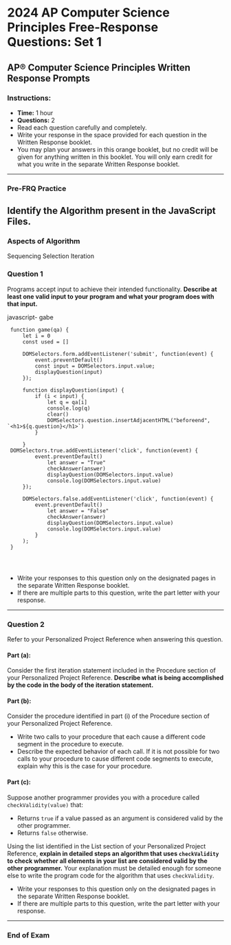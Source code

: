 # 2024 AP Computer Science Principles Free-Response Questions: Set 1

## AP® Computer Science Principles Written Response Prompts

### Instructions:

- **Time:** 1 hour
- **Questions:** 2
- Read each question carefully and completely.
- Write your response in the space provided for each question in the Written Response booklet.
- You may plan your answers in this orange booklet, but no credit will be given for anything written in this booklet. You will only earn credit for what you write in the separate Written Response booklet.

---

### Pre-FRQ Practice

## Identify the Algorithm present in the JavaScript Files.

### Aspects of Algorithm

Sequencing
Selection
Iteration

### Question 1

Programs accept input to achieve their intended functionality. **Describe at least one valid input to your program and what your program does with that input.**

javascript- gabe

```
 function game(qa) {
     let i = 0
     const used = []

     DOMSelectors.form.addEventListener('submit', function(event) {
         event.preventDefault()
         const input = DOMSelectors.input.value;
         displayQuestion(input)
     });

     function displayQuestion(input) {
         if (i < input) {
             let q = qa[i]
             console.log(q)
             clear()
             DOMSelectors.question.insertAdjacentHTML("beforeend", `<h1>${q.question}</h1>`)
         }

     }
 DOMSelectors.true.addEventListener('click', function(event) {
         event.preventDefault()
             let answer = "True"
             checkAnswer(answer)
             displayQuestion(DOMSelectors.input.value)
             console.log(DOMSelectors.input.value)
     });

     DOMSelectors.false.addEventListener('click', function(event) {
         event.preventDefault()
             let answer = "False"
             checkAnswer(answer)
             displayQuestion(DOMSelectors.input.value)
             console.log(DOMSelectors.input.value)
         }
     );
 }




```

- Write your responses to this question only on the designated pages in the separate Written Response booklet.
- If there are multiple parts to this question, write the part letter with your response.

---

### Question 2

Refer to your Personalized Project Reference when answering this question.

#### Part (a):

Consider the first iteration statement included in the Procedure section of your Personalized Project Reference. **Describe what is being accomplished by the code in the body of the iteration statement.**

#### Part (b):

Consider the procedure identified in part (i) of the Procedure section of your Personalized Project Reference.

- Write two calls to your procedure that each cause a different code segment in the procedure to execute.
- Describe the expected behavior of each call. If it is not possible for two calls to your procedure to cause different code segments to execute, explain why this is the case for your procedure.

#### Part (c):

Suppose another programmer provides you with a procedure called `checkValidity(value)` that:

- Returns `true` if a value passed as an argument is considered valid by the other programmer.
- Returns `false` otherwise.

Using the list identified in the List section of your Personalized Project Reference, **explain in detailed steps an algorithm that uses `checkValidity` to check whether all elements in your list are considered valid by the other programmer.** Your explanation must be detailed enough for someone else to write the program code for the algorithm that uses `checkValidity`.

- Write your responses to this question only on the designated pages in the separate Written Response booklet.
- If there are multiple parts to this question, write the part letter with your response.

---

### End of Exam
